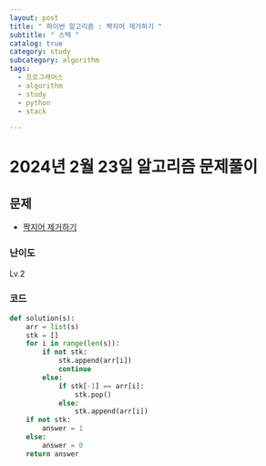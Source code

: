 ```yaml
---
layout: post
title: " 파이썬 알고리즘 : 짝지어 제거하기 "
subtitle: " 스택 "
catalog: true
category: study
subcategory: algorithm
tags:
  - 프로그래머스
  - algorithm
  - study
  - python
  - stack

---
```


# 2024년 2월 23일 알고리즘 문제풀이

## 문제

- [짝지어 제거하기](https://school.programmers.co.kr/learn/courses/30/lessons/12973)

### 난이도

Lv.2

### 코드

```python
def solution(s):
    arr = list(s)
    stk = []
    for i in range(len(s)):
        if not stk:
            stk.append(arr[i])
            continue
        else:
            if stk[-1] == arr[i]:
                stk.pop()
            else:
                stk.append(arr[i])
    if not stk:
        answer = 1
    else:
        answer = 0
    return answer
```